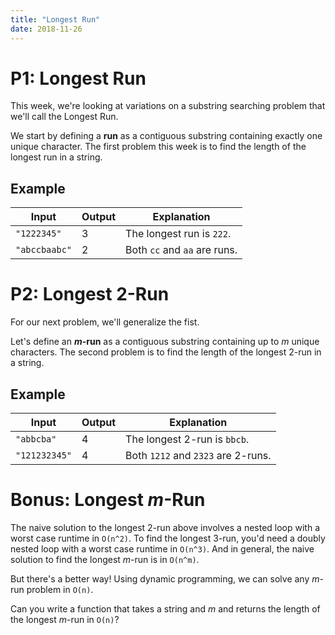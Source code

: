 ```yaml
---
title: "Longest Run"
date: 2018-11-26
---
```


# P1: Longest Run

This week, we're looking at variations on a substring searching problem that we'll call the Longest Run.

We start by defining a __run__ as a contiguous substring containing exactly one unique character. The first problem this week is to find the length of the longest run in a string.

## Example

| Input                   | Output   | Explanation                  |
|-------------------------|----------|------------------------------|
| `"1222345"`             | 3        | The longest run is `222`.    |
| `"abccbaabc"`           | 2        | Both `cc` and `aa` are runs. |


# P2: Longest 2-Run

For our next problem, we'll generalize the fist.

Let's define an __*m*-run__ as a contiguous substring containing up to *m* unique characters. The second problem is to find the length of the longest 2-run in a string.

## Example

| Input                   | Output   | Explanation                        |
|-------------------------|----------|------------------------------------|
| `"abbcba"`              | 4        | The longest 2-run is `bbcb`.       |
| `"121232345"`           | 4        | Both `1212` and `2323` are 2-runs. |


# Bonus: Longest *m*-Run

The naive solution to the longest 2-run above involves a nested loop with a worst case runtime in `O(n^2)`. To find the longest 3-run, you'd need a doubly nested loop with a worst case runtime in `O(n^3)`. And in general, the naive solution to find the longest *m*-run is in `O(n^m)`.

But there's a better way! Using dynamic programming, we can solve any *m*-run problem in `O(n)`.

Can you write a function that takes a string and *m* and returns the length of the longest *m*-run in `O(n)`?
